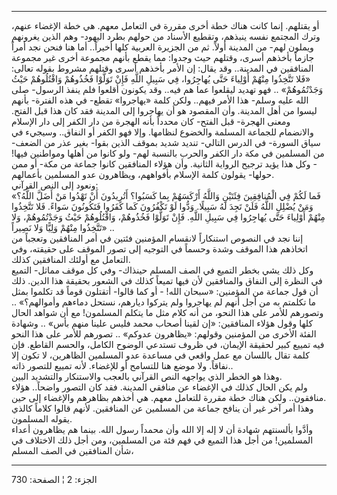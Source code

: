 ------------------------------------------------------------------------

أو يقتلهم. إنما كانت هناك خطة أخرى مقررة في التعامل معهم. هي خطة الإغضاء
عنهم، وترك المجتمع نفسه ينبذهم، وتقطيع الأسناد من حولهم بطرد اليهود- وهم
الذين يغرونهم ويملون لهم- من المدينة أولاً. ثم من الجزيرة العربية كلها
أخيراً.. أما هنا فنحن نجد أمراً جازماً بأخذهم أسرى، وقتلهم حيث وجدوا: مما
يقطع بأنهم مجموعة أخرى غير مجموعة المنافقين في المدينة.. وقد يقال: إن
الأمر بأخذهم أسرى وقتلهم مشروط بقوله تعالى: «فَلا تَتَّخِذُوا مِنْهُمْ أَوْلِياءَ حَتَّى
يُهاجِرُوا، فِي سَبِيلِ اللَّهِ فَإِنْ تَوَلَّوْا فَخُذُوهُمْ وَاقْتُلُوهُمْ حَيْثُ وَجَدْتُمُوهُمْ» .. فهو
تهديد ليقلعوا عما هم فيه.. وقد يكونون أقلعوا فلم ينفذ الرسول- صلى الله
عليه وسلم- هذا الأمر فيهم.. ولكن كلمة «يهاجروا» تقطع- في هذه الفترة-
بأنهم ليسوا من أهل المدينة. وأن المقصود هو أن يهاجروا إلى المدينة فقد
كان هذا قبل الفتح. ومعنى الهجرة- قبل الفتح- كان محدداً بأنه الهجرة من دار
الكفر إلى دار الإسلام والانضمام للجماعة المسلمة والخضوع لنظامها. وإلا
فهو الكفر أو النفاق.. وسيجيء في سياق السورة- في الدرس التالي- تنديد شديد
بموقف الذين بقوا- بغير عذر من الضعف- من المسلمين في مكة دار الكفر والحرب
بالنسبة لهم- ولو كانوا من أهلها ومواطنين فيها! - وكل هذا يؤيد ترجيح
الرواية الثانية. وأن هؤلاء المنافقين كانوا جماعة من مكة- أو ممن حولها-
يقولون كلمة الإسلام بأفواههم، ويظاهرون عدو المسلمين بأعمالهم.  
ونعود إلى النص القرآني:  
«فَما لَكُمْ فِي الْمُنافِقِينَ فِئَتَيْنِ وَاللَّهُ أَرْكَسَهُمْ بِما كَسَبُوا؟ أَتُرِيدُونَ أَنْ تَهْدُوا مَنْ
أَضَلَّ اللَّهُ؟ وَمَنْ يُضْلِلِ اللَّهُ فَلَنْ تَجِدَ لَهُ سَبِيلًا. وَدُّوا لَوْ تَكْفُرُونَ كَما كَفَرُوا
فَتَكُونُونَ سَواءً. فَلا تَتَّخِذُوا مِنْهُمْ أَوْلِياءَ حَتَّى يُهاجِرُوا فِي سَبِيلِ اللَّهِ. فَإِنْ تَوَلَّوْا
فَخُذُوهُمْ، وَاقْتُلُوهُمْ حَيْثُ وَجَدْتُمُوهُمْ، وَلا تَتَّخِذُوا مِنْهُمْ وَلِيًّا وَلا نَصِيراً» ..  
إننا نجد في النصوص استنكاراً لانقسام المؤمنين فئتين في أمر المنافقين
وتعجباً من اتخاذهم هذا الموقف وشدة وحسماً في التوجيه إلى تصور الموقف على
حقيقته، وفي التعامل مع أولئك المنافقين كذلك.  
وكل ذلك يشي بخطر التميع في الصف المسلم حينذاك- وفي كل موقف مماثل- التميع
في النظرة إلى النفاق والمنافقين لأن فيها تميعاً كذلك في الشعور بحقيقة هذا
الدين. ذلك أن قول جماعة من المؤمنين: «سبحان الله! - أو كما قالوا-
أتقتلون قوماً قد تكلموا بمثل ما تكلمتم به من أجل أنهم لم يهاجروا ولم
يتركوا ديارهم، نستحل دماءهم وأموالهم؟» .. وتصورهم للأمر على هذا النحو،
من أنه كلام مثل ما يتكلم المسلمون! مع أن شواهد الحال كلها وقول هؤلاء
المنافقين: «إن لقينا أصحاب محمد فليس علينا منهم بأس» .. وشهادة الفئة
الأخرى من المؤمنين وقولهم: «يظاهرون عدوكم» .. تصورهم للأمر على هذا النحو
فيه تمييع كبير لحقيقة الإيمان، في ظروف تستدعي الوضوح الكامل، والحسم
القاطع. فإن كلمة تقال باللسان مع عمل واقعي في مساعدة عدو المسلمين
الظاهرين، لا تكون إلا نفاقاً. ولا موضع هنا للتسامح أو للإغضاء. لأنه تمييع
للتصور ذاته..  
وهذا هو الخطر الذي يواجهه النص القرآني بالعجب والاستنكار والتشديد
البين.  
ولم يكن الحال كذلك في الإغضاء عن منافقي المدينة. فقد كان التصور واضحاً..
هؤلاء منافقون.. ولكن هناك خطة مقررة للتعامل معهم. هي أخذهم بظاهرهم
والإغضاء إلى حين.  
وهذا أمر آخر غير أن ينافح جماعة من المسلمين عن المنافقين. لأنهم قالوا
كلاماً كالذي يقوله المسلمون.  
وأدَّوا بألسنتهم شهادة أن لا إله إلا الله وأن محمداً رسول الله. بينما هم
يظاهرون أعداء المسلمين! من أجل هذا التميع في فهم فئة من المسلمين، ومن
أجل ذلك الاختلاف في شأن المنافقين في الصف المسلم،

------------------------------------------------------------------------

الجزء: 2 ¦ الصفحة: 730

